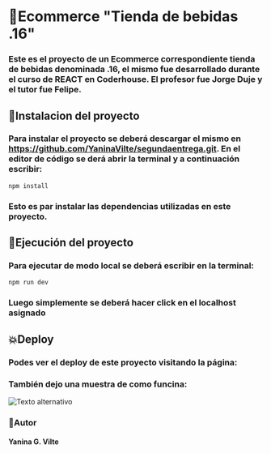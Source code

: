 # :rocket:Ecommerce "Tienda de bebidas .16"

### Este es el proyecto de un Ecommerce correspondiente tienda de bebidas denominada **.16**, el mismo fue desarrollado durante el curso de REACT en Coderhouse. El profesor fue Jorge Duje y el tutor fue Felipe.

## :pencil:Instalacion del proyecto 

### Para instalar el proyecto se deberá descargar el mismo en https://github.com/YaninaVilte/segundaentrega.git. En el editor de código se derá abrir la terminal y a continuación escribir:

```
npm install
```
### Esto es par instalar las dependencias utilizadas en este proyecto.

## :open_file_folder:Ejecución del proyecto 

### Para ejecutar de modo local se deberá escribir en la terminal:

```
npm run dev
```
### Luego simplemente se deberá hacer click en el localhost asignado

## :boom:Deploy

### Podes ver el deploy de este proyecto visitando la página:

### También dejo una muestra de como funcina:

![Texto alternativo](./src/assets/AnimationGitHub.gif)

### :woman:Autor

#### Yanina G. Vilte